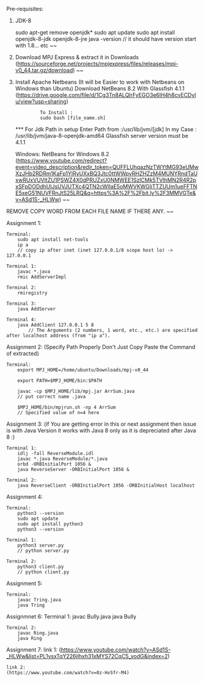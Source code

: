 Pre-requisites:

1.
    JDK-8

    sudo apt-get remove openjdk*
    sudo apt update
    sudo apt install openjdk-8-jdk openjdk-8-jre
    java -version
    // it should have version start with 1.8... etc
~~

2.
    Download MPJ Express & extract it in Downloads
    (https://sourceforge.net/projects/mpjexpress/files/releases/mpj-v0_44.tar.gz/download)
~~

3.
    Install Apache Netbeans (It will be Easier to work with Netbeans on Windows than Ubuntu)
    Download NetBeans 8.2 With Glassfish 4.1.1
    (https://drive.google.com/file/d/1Cg3Tn8ALQlrFyEGO3e6lH4h8cvECDylu/view?usp=sharing)

                To Install :
                sudo bash [file_name.sh]
    *** For Jdk Path in setup Enter Path from :/usr/lib/jvm/[jdk] In my Case : /usr/lib/jvm/java-8-openjdk-amd64 Glassfish server version must be 4.1.1

    Windows: NetBeans for Windows 8.2
    (https://www.youtube.com/redirect?event=video_description&redir_token=QUFFLUhqazNzTWYtMG93eUMwXzJHb2RDRm1KaFp1YlRyUXxBQ3Jtc0ttWWpvRHZHZzM4MUNYRndTaUxwRUxVUVltZU1PSWZ4X0dPRUZxU0NMWEE1SzlCMk5TVlhMN2R4R2pxSFpDODdhUlJsUVJUTXc4QTN2cWlIaE5oMWVKWGliTTZUUm1ueFFTNE5xeG51NUVFRnJtS25LRQ&q=https%3A%2F%2Fbit.ly%2F3MMVGTe&v=ASd1S-_HLWw)
~~


REMOVE COPY WORD FROM EACH FILE NAME IF THERE ANY.
~~

Assignment 1:

    Terminal:
        sudo apt install net-tools
        ip a
        // copy ip after inet (inet 127.0.0.1/8 scope host lo) -> 127.0.0.1

    Terminal 1:
        javac *.java
        rmic AddServerImpl

    Terminal 2:
        rmiregistry

    Terminal 3:
        java AddServer

    Terminal 4:
        java AddClient 127.0.0.1 5 8
            // The Arguments (2 numbers, 1 word, etc., etc.) are specified after localhost address (from "ip a").


Assignment 2: (Specify Path Properly Don't Just Copy Paste the Command of extracted)

    Terminal:
        export MPJ_HOME=/home/ubuntu/Downloads/mpj-v0_44

        export PATH=$MPJ_HOME/bin:$PATH

        javac -cp $MPJ_HOME/lib/mpj.jar ArrSum.java
        // put correct name .java

        $MPJ_HOME/bin/mpjrun.sh -np 4 ArrSum
        // Specified value of n=4 here


Assignment 3: (if You are getting error in this or next assignment then issue is with Java Version it works with Java 8 only as it is depreciated after Java 8 :)

    Terminal 1:
        idlj -fall ReverseModule.idl
        javac *.java ReverseModule/*.java
        orbd -ORBInitialPort 1056 &
        java ReverseServer -ORBInitialPort 1056 &

    Terminal 2:
        java ReverseClient -ORBInitialPort 1056 -ORBInitialHost localhost


Assignment 4:

    Terminal:
        python3 --version
        sudo apt update
        sudo apt install python3
        python3 --version

    Terminal 1:
        python3 server.py
        // python server.py

    Terminal 2:
        python3 client.py
        // python client.py


Assignment 5:

    Terminal:
        javac Tring.java
        java Tring


Assignmnet 6:
    Terminal 1:
        javac Bully.java
        java Bully

    Terminal 2:
        javac Ring.java
        java Ring


Assignment 7:
    link 1:
    (https://www.youtube.com/watch?v=ASd1S-_HLWw&list=PL1ysxTqY226jlhxh31xMYS72CqC5_vodG&index=2)

    link 2:
    (https://www.youtube.com/watch?v=0z-HvSfr-M4)
    